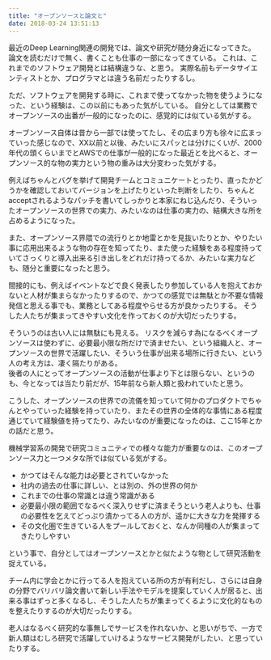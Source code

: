 ```yaml
---
title: "オープンソースと論文と"
date: 2018-03-24 13:51:13
---
```


最近のDeep Learning関連の開発では、論文や研究が随分身近になってきた。
論文を読むだけで無く、書くことも仕事の一部になってきている。
これは、これまでのソフトウェア開発とは結構違うな、と思う。
実際名前もデータサイエンティストとか、プログラマとは違う名前だったりするし。

ただ、ソフトウェアを開発する時に、これまで使ってなかった物を使うようになった、という経験は、この以前にもあった気がしている。
自分としては業務でオープンソースの出番が一般的になったのに、感覚的には似ている気がする。

オーブンソース自体は昔から一部では使ってたし、その広まり方も徐々に広まっていった感じなので、XX以前と以後、みたいにスパッとは分けにくいが、2000年代の頭くらいまでとAWSでの仕事が一般的になった最近とを比べると、オープンソース的な物の実力という物の重みは大分変わった気がする。

例えばちゃんとバグを挙げて開発チームとコミュニケートとったり、直ったかどうかを確認しておいてバージョンを上げたりといった判断をしたり、ちゃんとacceptされるようなパッチを書いてしっかりと本家にねじ込んだり、そういったオープンソースの世界での実力、みたいなのは仕事の実力の、結構大きな所を占めるようになった。

また、オープンソース界隈での流行りとか地雷とかを見抜いたりとか、やりたい事に応用出来るような物の存在を知ってたり、また使った経験をある程度持っていてさっくりと導入出来る引き出しをどれだけ持ってるか、みたいな実力なども、随分と重要になったと思う。

間接的にも、例えばイベントなどで良く発表したり参加している人を抱えておかないと人材が集まらなかったりするので、かつての感覚では無駄とか不要な情報発信と思える事でも、業務としてある程度やらせる方が良かったりする。
そうした人たちが集まってきやすい文化を作っておくのが大切だったりする。

そういうのは古い人には無駄にも見える。
リスクを減らす為になるべくオープンソースは使わずに、必要最小限な所だけで済ませたい、という組織人と、オープンソースの世界で活躍したい、そういう仕事が出来る場所に行きたい、という人の考え方は、凄く隔たりがある。  
後者の人にとってオープンソースの活動が仕事より下とは限らない、というのも、今となっては当たり前だが、15年前なら新人類と扱われていたと思う。

こうした、オープンソースの世界での流儀を知っていて何かのプロダクトでちゃんとやっていった経験を持っていたり、またその世界の全体的な事情にある程度通じていて経験値を持ってたり、みたいなのが重要になったのは、ここ15年とかの話だと思う。

機械学習系の開発で研究コミュニティでの様々な能力が重要なのは、このオープンソース力と一つメタな所では似ている気がする。

- かつてはそんな能力は必要とされていなかった
- 社内の過去の仕事に詳しい、とは別の、外の世界の何か
- これまでの仕事の常識とは違う常識がある
- 必要最小限の範囲でなるべく深入りせずに済まそうという老人よりも、仕事の必要性を乞えてどっぷり漬かってる人の方が、遥かに大きな力を発揮する
- その文化圏で生きている人をプールしておくと、なんか同種の人が集まってきたりしやすい

という事で、自分としてはオープンソースとかと似たような物として研究活動を捉えている。

チーム内に学会とかに行ってる人を抱えている所の方が有利だし、さらには自身の分野でバリバリ論文書いて新しい手法やモデルを提案していく人が居ると、出来る事はずっと多くなるし、そうした人たちが集まってくるように文化的なものを整えたりするのが大切だったりする。

老人はなるべく研究的な事無しでサービスを作れないか、と思いがちで、一方で新人類はむしろ研究で活躍していけるようなサービス開発がしたい、と思っていたりする。
